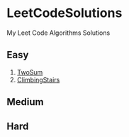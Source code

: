 # LeetCodeSolutions
 My Leet Code Algorithms Solutions


 ## Easy

1. [TwoSum](TwoSum)
2. [ClimbingStairs](ClimbingStairs)

 ## Medium

 ## Hard

